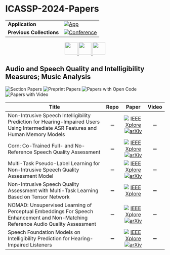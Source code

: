 # ICASSP-2024-Papers

<table>
    <tr>
        <td><strong>Application</strong></td>
        <td>
            <a href="https://huggingface.co/spaces/DmitryRyumin/NewEraAI-Papers" style="float:left;">
                <img src="https://img.shields.io/badge/🤗-NewEraAI--Papers-FFD21F.svg" alt="App" />
            </a>
        </td>
    </tr>
    <tr>
        <td><strong>Previous Collections</strong></td>
        <td>
            <a href="https://github.com/DmitryRyumin/ICASSP-2023-24-Papers/blob/main/README_2023.md">
                <img src="http://img.shields.io/badge/ICASSP-2023-0073AE.svg" alt="Conference">
            </a>
        </td>
    </tr>
</table>

<div align="center">
    <a href="https://github.com/DmitryRyumin/ICASSP-2023-24-Papers/blob/main/sections/2024/main/CI-L1.md">
        <img src="https://cdn.jsdelivr.net/gh/DmitryRyumin/NewEraAI-Papers@main/images/left.svg" width="40" alt="" />
    </a>
    <a href="https://github.com/DmitryRyumin/ICASSP-2023-24-Papers/">
        <img src="https://cdn.jsdelivr.net/gh/DmitryRyumin/NewEraAI-Papers@main/images/home.svg" width="40" alt="" />
    </a>
    <a href="https://github.com/DmitryRyumin/ICASSP-2023-24-Papers/blob/main/sections/2024/main/BISP-P7.md">
        <img src="https://cdn.jsdelivr.net/gh/DmitryRyumin/NewEraAI-Papers@main/images/right.svg" width="40" alt="" />
    </a>
</div>

## Audio and Speech Quality and Intelligibility Measures; Music Analysis

![Section Papers](https://img.shields.io/badge/Section%20Papers-soon-42BA16) ![Preprint Papers](https://img.shields.io/badge/Preprint%20Papers-soon-b31b1b) ![Papers with Open Code](https://img.shields.io/badge/Papers%20with%20Open%20Code-soon-1D7FBF) ![Papers with Video](https://img.shields.io/badge/Papers%20with%20Video-0-FF0000)

| **Title** | **Repo** | **Paper** | **Video** |
|-----------|:--------:|:---------:|:---------:|
| Non-Intrusive Speech Intelligibility Prediction for Hearing-Impaired Users Using Intermediate ASR Features and Human Memory Models | :heavy_minus_sign: | [![IEEE Xplore](https://img.shields.io/badge/IEEE-10447597-E4A42C.svg)](https://ieeexplore.ieee.org/document/10447597) <br/> [![arXiv](https://img.shields.io/badge/arXiv-2401.13611-b31b1b.svg)](https://arxiv.org/abs/2401.13611) | :heavy_minus_sign: |
| Corn: Co-Trained Full- and No-Reference Speech Quality Assessment | :heavy_minus_sign: | [![IEEE Xplore](https://img.shields.io/badge/IEEE-10447687-E4A42C.svg)](https://ieeexplore.ieee.org/document/10447687) <br/> [![arXiv](https://img.shields.io/badge/arXiv-2310.09388-b31b1b.svg)](https://arxiv.org/abs/2310.09388) | :heavy_minus_sign: |
| Multi-Task Pseudo-Label Learning for Non-Intrusive Speech Quality Assessment Model | :heavy_minus_sign: | [![IEEE Xplore](https://img.shields.io/badge/IEEE-10446712-E4A42C.svg)](https://ieeexplore.ieee.org/document/10446712) <br/> [![arXiv](https://img.shields.io/badge/arXiv-2308.09262-b31b1b.svg)](https://arxiv.org/abs/2308.09262) | :heavy_minus_sign: |
| Non-Intrusive Speech Quality Assessment with Multi-Task Learning Based on Tensor Network | :heavy_minus_sign: | [![IEEE Xplore](https://img.shields.io/badge/IEEE-10447695-E4A42C.svg)](https://ieeexplore.ieee.org/document/10447695) | :heavy_minus_sign: |
| NOMAD: Unsupervised Learning of Perceptual Embeddings For Speech Enhancement and Non-Matching Reference Audio Quality Assessment | :heavy_minus_sign: | [![IEEE Xplore](https://img.shields.io/badge/IEEE-10448028-E4A42C.svg)](https://ieeexplore.ieee.org/document/10448028) <br/> [![arXiv](https://img.shields.io/badge/arXiv-2309.16284-b31b1b.svg)](https://arxiv.org/abs/2309.16284) | :heavy_minus_sign: |
| Speech Foundation Models on Intelligibility Prediction for Hearing-Impaired Listeners | :heavy_minus_sign: | [![IEEE Xplore](https://img.shields.io/badge/IEEE-10447907-E4A42C.svg)](https://ieeexplore.ieee.org/document/10447907) <br/> [![arXiv](https://img.shields.io/badge/arXiv-2401.14289-b31b1b.svg)](https://arxiv.org/abs/2401.14289) | :heavy_minus_sign: |

